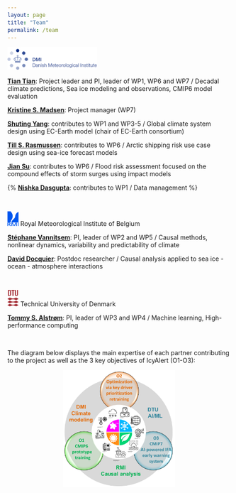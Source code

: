 ```yaml
---
layout: page
title: "Team"
permalink: /team
---
```


<img src="images/dmi_eng.png" height="40%" width="40%">

[**Tian Tian**](http://research.dmi.dk/staff/all-staff/tian/): Project leader and PI, leader of WP1, WP6 and WP7 / Decadal climate predictions, Sea ice modeling and observations, CMIP6 model evaluation

[**Kristine S. Madsen**](http://research.dmi.dk/staff/all-staff/kma/): Project manager (WP7)

[**Shuting Yang**](http://research.dmi.dk/staff/all-staff/shuting/): contributes to WP1 and WP3-5 / Global climate system design using EC-Earth model (chair of EC-Earth consortium)

[**Till S. Rasmussen**](http://research.dmi.dk/staff/all-staff/tar/): contributes to WP6 / Arctic shipping risk use case design using sea-ice forecast models

[**Jian Su**](http://research.dmi.dk/staff/all-staff/jis/): contributes to WP6 / Flood risk assessment focused on the compound effects of storm surges using impact models

{% [**Nishka Dasgupta**](https://research.dmi.dk/staff/all-staff/nid/): contributes to WP1 / Data management %}

&ensp;

<img src="/images/logo_rmicolor.png" height="5%" width="5%"> Royal Meteorological Institute of Belgium

[**Stéphane Vannitsem**](https://climdyn.meteo.be/team/stephane-vannitsem): PI, leader of WP2 and WP5 / Causal methods, nonlinear dynamics, variability and predictability of climate

[**David Docquier**](https://climdyn.meteo.be/team/david-docquier): Postdoc researcher / Causal analysis applied to sea ice - ocean - atmosphere interactions

&ensp;

<img src="/images/DTU_Logo.png" height="5%" width="5%"> Technical University of Denmark

[**Tommy S. Alstrøm**](https://www.dtu.dk/english/person/tommy-sonne-alstroem?id=21803&entity=profile): PI, leader of WP3 and WP4 / Machine learning, High-performance computing

&ensp;

The diagram below displays the main expertise of each partner contributing to the project as well as the 3 key objectives of IcyAlert (O1-O3):

<p align="center">
  <img src="/images/IcyAlert_Partners.png" height="50%" width="50%">
</p>

